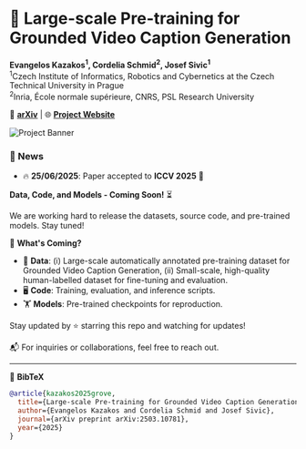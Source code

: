 # 🚀 Large-scale Pre-training for Grounded Video Caption Generation

**Evangelos Kazakos<sup>1</sup>, Cordelia Schmid<sup>2</sup>, Josef Sivic<sup>1</sup>**  
<sup>1</sup>Czech Institute of Informatics, Robotics and Cybernetics at the Czech Technical University in Prague  
<sup>2</sup>Inria, École normale supérieure, CNRS, PSL Research University

📄 [**arXiv**](https://arxiv.org/abs/2503.10781) | 🌐 [**Project Website**](https://ekazakos.github.io/grounded_video_caption_generation/)

![Project Banner](teaser.png)

### 📢 News
- 🔥 **25/06/2025**: Paper accepted to **ICCV 2025** 🎉

**Data, Code, and Models - Coming Soon!** ⏳  

We are working hard to release the datasets, source code, and pre-trained models. Stay tuned!  

📌 **What's Coming?**  
- 📂 **Data**: (i) Large-scale automatically annotated pre-training dataset for Grounded Video Caption Generation, (ii) Small-scale, high-quality human-labelled dataset for fine-tuning and evaluation.  
- 🖥️ **Code**: Training, evaluation, and inference scripts.
- 🏋️ **Models**: Pre-trained checkpoints for reproduction. 

Stay updated by ⭐ starring this repo and watching for updates!

📬 For inquiries or collaborations, feel free to reach out.

---

📖 **BibTeX**
```bibtex
@article{kazakos2025grove,
  title={Large-scale Pre-training for Grounded Video Caption Generation},
  author={Evangelos Kazakos and Cordelia Schmid and Josef Sivic},
  journal={arXiv preprint arXiv:2503.10781},
  year={2025}
}
